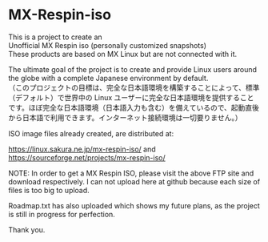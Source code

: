 # MX-Respin-iso
This is a project to create an<br>
Unofficial MX Respin iso (personally customized snapshots)<br>
These products are based on MX Linux but are not connected with it.
 
The ultimate goal of the project is to create and provide Linux users around the globe with a complete Japanese environment by default.<br>
（このプロジェクトの目標は、完全な日本語環境を構築することによって、標準（デフォルト）で世界中の Linux ユーザーに完全な日本語環境を提供することです。ほぼ完全な日本語環境（日本語入力も含む）を備えているので、起動直後から日本語で利用できます。インターネット接続環境は一切要りません。）

ISO image files already created, are distributed at:

https://linux.sakura.ne.jp/mx-respin-iso/
and
https://sourceforge.net/projects/mx-respin-iso/

NOTE: In order to get a MX Respin ISO, please visit the above FTP site and download respectively. I can not upload here at github because each size of files is too big to upload.

Roadmap.txt has also uploaded which shows my future plans, as the project is still in progress for perfection. <br>

Thank you.

